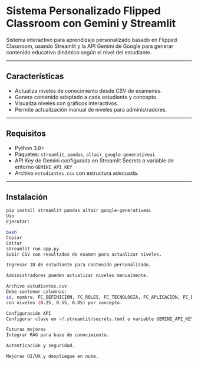 # Sistema Personalizado Flipped Classroom con Gemini y Streamlit

Sistema interactivo para aprendizaje personalizado basado en Flipped Classroom, usando Streamlit y la API Gemini de Google para generar contenido educativo dinámico según el nivel del estudiante.

---

## Características

- Actualiza niveles de conocimiento desde CSV de exámenes.
- Genera contenido adaptado a cada estudiante y concepto.
- Visualiza niveles con gráficos interactivos.
- Permite actualización manual de niveles para administradores.

---

## Requisitos

- Python 3.8+
- Paquetes: `streamlit`, `pandas`, `altair`, `google-generativeai`
- API Key de Gemini configurada en Streamlit Secrets o variable de entorno `GEMINI_API_KEY`
- Archivo `estudiantes.csv` con estructura adecuada.

---

## Instalación

```bash
pip install streamlit pandas altair google-generativeai
Uso
Ejecutar:

bash
Copiar
Editar
streamlit run app.py
Subir CSV con resultados de examen para actualizar niveles.

Ingresar ID de estudiante para contenido personalizado.

Administradores pueden actualizar niveles manualmente.

Archivo estudiantes.csv
Debe contener columnas:
id, nombre, FC_DEFINICION, FC_ROLES, FC_TECNOLOGIA, FC_APLICACION, FC_BENEFICIOS
con niveles (0.25, 0.55, 0.85) por concepto.

Configuración API
Configurar clave en ~/.streamlit/secrets.toml o variable GEMINI_API_KEY.

Futuras mejoras
Integrar RAG para base de conocimiento.

Autenticación y seguridad.

Mejoras UI/UX y despliegue en nube.
